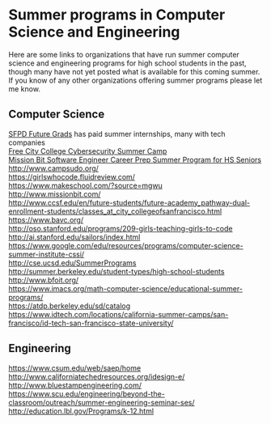 Summer programs in Computer Science and Engineering
===================================================

Here are some links to organizations that have run summer computer science and engineering programs for high school students in the past, though many have not yet posted what is available for this coming summer. If you know of any other organizations offering summer programs please let me know.
 
Computer Science
-----------------
[SFPD Future Grads](http://sanfranciscopolice.org/YouthpRogram) has paid summer internships, many with tech companies   
[Free City College Cybersecurity Summer Camp](CCSF_Cybersecurity_Summer_Camp_Flyer.pdf)   
[Mission Bit Software Engineer Career Prep Summer Program for HS Seniors](https://www.missionbit.com/employment/)   
http://www.campsudo.org/   
https://girlswhocode.fluidreview.com/   
https://www.makeschool.com/?source=mgwu   
http://www.missionbit.com/   
http://www.ccsf.edu/en/future-students/future-academy_pathway-dual-enrollment-students/classes_at_city_collegeofsanfrancisco.html   
https://www.bavc.org/   
http://oso.stanford.edu/programs/209-girls-teaching-girls-to-code   
http://ai.stanford.edu/sailors/index.html   
https://www.google.com/edu/resources/programs/computer-science-summer-institute-cssi/   
http://cse.ucsd.edu/SummerPrograms   
http://summer.berkeley.edu/student-types/high-school-students   
http://www.bfoit.org/   
https://www.imacs.org/math-computer-science/educational-summer-programs/   
https://atdp.berkeley.edu/sd/catalog   
https://www.idtech.com/locations/california-summer-camps/san-francisco/id-tech-san-francisco-state-university/   
 
Engineering
-----------
https://www.csum.edu/web/saep/home   
http://www.californiatechedresources.org/idesign-e/   
http://www.bluestampengineering.com/   
https://www.scu.edu/engineering/beyond-the-classroom/outreach/summer-engineering-seminar-ses/   
http://education.lbl.gov/Programs/k-12.html   
